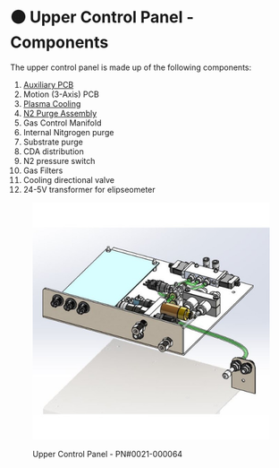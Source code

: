 # 🟠 Upper Control Panel - Components

The upper control panel is made up of the following components:

1. [Auxiliary PCB](broken-reference)
2. Motion (3-Axis) PCB
3. [Plasma Cooling](broken-reference)&#x20;
4. [N2 Purge Assembly](broken-reference)
5. Gas Control Manifold
6. Internal Nitgrogen purge
7. Substrate purge&#x20;
8. CDA distribution
9. N2 pressure switch&#x20;
10. Gas Filters
11. Cooling directional valve
12. 24-5V transformer for elipseometer

<figure><img src="../../.gitbook/assets/uppercontrolpanel.jpg" alt=""><figcaption><p>Upper Control Panel - PN#0021-000064</p></figcaption></figure>

